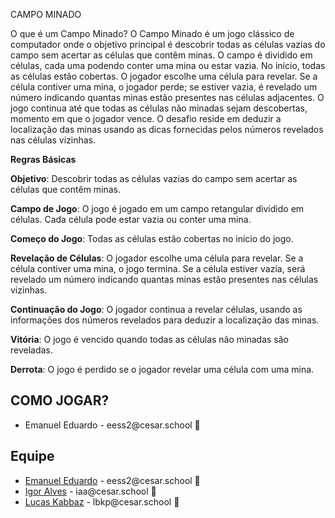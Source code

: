 

CAMPO MINADO


O que é um Campo Minado?
O Campo Minado é um jogo clássico de computador onde o objetivo principal é descobrir todas as células vazias do campo sem acertar as células que contêm minas. O campo é dividido em células, cada uma podendo conter uma mina ou estar vazia. No início, todas as células estão cobertas. O jogador escolhe uma célula para revelar. Se a célula contiver uma mina, o jogador perde; se estiver vazia, é revelado um número indicando quantas minas estão presentes nas células adjacentes. O jogo continua até que todas as células não minadas sejam descobertas, momento em que o jogador vence. O desafio reside em deduzir a localização das minas usando as dicas fornecidas pelos números revelados nas células vizinhas.



<b>Regras Básicas</b>


<b>Objetivo</b>: Descobrir todas as células vazias do campo sem acertar as células que contêm minas.

<b>Campo de Jogo</b>: O jogo é jogado em um campo retangular dividido em células. Cada célula pode estar vazia ou conter uma mina.

<b>Começo do Jogo</b>: Todas as células estão cobertas no início do jogo.

<b>Revelação de Células</b>: O jogador escolhe uma célula para revelar. Se a célula contiver uma mina, o jogo termina. Se a célula estiver vazia, será revelado um número indicando quantas minas estão presentes nas células vizinhas.

<b>Continuação do Jogo</b>: O jogador continua a revelar células, usando as informações dos números revelados para deduzir a localização das minas.

<b>Vitória</b>: O jogo é vencido quando todas as células não minadas são reveladas.

<b>Derrota</b>: O jogo é perdido se o jogador revelar uma célula com uma mina.

<h2>COMO JOGAR?</h2>
<ul>
  <li>
    <a>Emanuel Eduardo</a> -
    eess2@cesar.school 📩
  </li>
</ul>

<h2>Equipe</h2>
<ul>
  <li>
    <a href="https://github.com/couboii">Emanuel Eduardo</a> -
    eess2@cesar.school 📩
  </li>
  <li>
    <a href="https://github.com/igoralvesa">Igor Alves</a> -
    iaa@cesar.school 📩
  </li>
  <li>
    <a href="https://github.com/Zabbak">Lucas Kabbaz</a> -
    lbkp@cesar.school 📩
  </li>
</ul>








